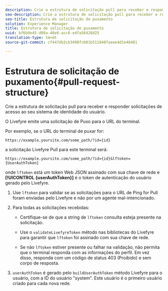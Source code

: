 ```yaml
---
description: Crie a estrutura de solicitação pull para receber e responder solicitações de acesso ao seu sistema de identidade do usuário.
seo-description: Crie a estrutura de solicitação pull para receber e responder solicitações de acesso ao seu sistema de identidade do usuário.
seo-title: Estrutura de solicitação de puxamento
solution: Experience Manager
title: Estrutura de solicitação de puxamento
uuid: bf6b9e45-d08a-48e6-acc6-e4fa56428d25
translation-type: tm+mt
source-git-commit: cf447db2cb3498fcb01b511848faeee4d1e48481

---
```



# Estrutura de solicitação de puxamento{#pull-request-structure}

Crie a estrutura de solicitação pull para receber e responder solicitações de acesso ao seu sistema de identidade do usuário.

O Livefyre emite uma solicitação de Puxo para o URL do terminal.

Por exemplo, se o URL do terminal de puxar for:

```
https://example.yoursite.com/some_path/?id={id}
```

a solicitação Livefyre Pull para este terminal será:

```
https://example.yoursite.com/some_path/?id={id}&lftoken={UserAuthToken}
```

onde `lftoken` está um token Web JSON assinado com sua chave de rede e **[!UICONTROL {userAuthToken}]** é o token de autenticação do usuário gerado pelo Livefyre.

1. Use `lftoken` para validar se as solicitações para o URL de Ping for Pull foram enviadas pelo Livefyre e não por um agente mal-intencionado.
1. Para todas as solicitações recebidas:

   * Certifique-se de que a string de `lftoken` consulta esteja presente na solicitação.
   * Use o `validateLivefyreToken` método nas bibliotecas do Livefyre para garantir que `lftoken` foi assinado com sua chave de rede.

   * Se não `lftoken` estiver presente ou falhar na validação, não permita que o terminal responda com as informações do perfil. Em vez disso, responda com um código de status 403 (Proibido) e sem corpo de resposta.

1. `userAuthToken` é gerado pelo `buildUserAuthToken` método Livefyre para o usuário, com a ID do usuário "system". Este usuário é o primeiro usuário criado para cada nova rede.
